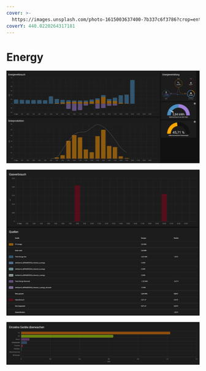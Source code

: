 ```yaml
---
cover: >-
  https://images.unsplash.com/photo-1615003637400-7b337c6f3786?crop=entropy&cs=tinysrgb&fm=jpg&ixid=MnwxOTcwMjR8MHwxfHNlYXJjaHw0fHx2b2x0YWdlfGVufDB8fHx8MTY2MjQwNTYxNw&ixlib=rb-1.2.1&q=80
coverY: 440.0220264317181
---
```


# Energy

![](<../../.gitbook/assets/image (15) (1).png>)

<img src="../../.gitbook/assets/image (11) (1).png" alt="" data-size="original">

![](<../../.gitbook/assets/image (14).png>)
